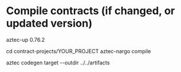 # Compile contracts (if changed, or updated version)

aztec-up 0.76.2

cd contract-projects/YOUR_PROJECT
aztec-nargo compile

aztec codegen target --outdir ../../artifacts
